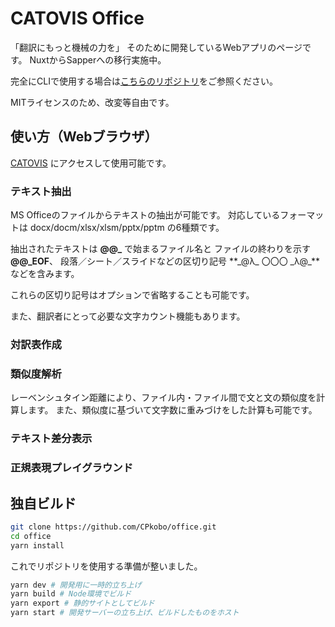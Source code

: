# CATOVIS Office

「翻訳にもっと機械の力を」
そのために開発しているWebアプリのページです。
NuxtからSapperへの移行実施中。

完全にCLIで使用する場合は[こちらのリポジトリ](https://github.com/CPkobo/catovis-office-cli)をご参照ください。

MITライセンスのため、改変等自由です。

## 使い方（Webブラウザ）

[CATOVIS](https://catovis.com/app) にアクセスして使用可能です。

### テキスト抽出

MS Officeのファイルからテキストの抽出が可能です。
対応しているフォーマットは docx/docm/xlsx/xlsm/pptx/pptm の6種類です。

抽出されたテキストは **@@_** で始まるファイル名と ファイルの終わりを示す **@@_EOF**、
段落／シート／スライドなどの区切り記号 **\_@λ\_ 〇〇〇 \_λ@\_**などを含みます。

これらの区切り記号はオプションで省略することも可能です。

また、翻訳者にとって必要な文字カウント機能もあります。

### 対訳表作成

### 類似度解析

レーベンシュタイン距離により、ファイル内・ファイル間で文と文の類似度を計算します。
また、類似度に基づいて文字数に重みづけをした計算も可能です。

### テキスト差分表示

### 正規表現プレイグラウンド

## 独自ビルド

```bash
git clone https://github.com/CPkobo/office.git
cd office
yarn install
```

これでリポジトリを使用する準備が整いました。

```bash
yarn dev # 開発用に一時的立ち上げ
yarn build # Node環境でビルド
yarn export # 静的サイトとしてビルド
yarn start # 開発サーバーの立ち上げ、ビルドしたものをホスト
```